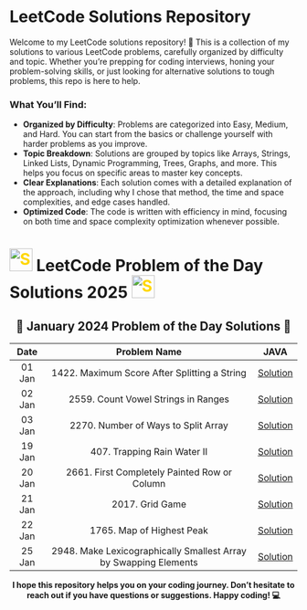 # LeetCode Solutions Repository

Welcome to my LeetCode solutions repository! 🎉 This is a collection of my solutions to various LeetCode problems, carefully organized by difficulty and topic. Whether you’re prepping for coding interviews, honing your problem-solving skills, or just looking for alternative solutions to tough problems, this repo is here to help.

### What You’ll Find:
- **Organized by Difficulty**: Problems are categorized into Easy, Medium, and Hard. You can start from the basics or challenge yourself with harder problems as you improve.
- **Topic Breakdown**: Solutions are grouped by topics like Arrays, Strings, Linked Lists, Dynamic Programming, Trees, Graphs, and more. This helps you focus on specific areas to master key concepts.
- **Clear Explanations**: Each solution comes with a detailed explanation of the approach, including why I chose that method, the time and space complexities, and edge cases handled.
- **Optimized Code**: The code is written with efficiency in mind, focusing on both time and space complexity optimization whenever possible.

<h1>  <img src="https://github.com/user-attachments/assets/35f6838c-52f5-4e48-8a98-c5203f8c57e3" style="width:40px; color: #FFD700" alt="Star GIF"> LeetCode Problem of the Day Solutions 2025  <img src="https://github.com/user-attachments/assets/35f6838c-52f5-4e48-8a98-c5203f8c57e3" style="width:40px; color: #FFD700" alt="Star GIF"></h1>


<div align="center">

## 📅 **January 2024 Problem of the Day Solutions** 📅

| **Date** | **Problem Name**                                |                                                                          **JAVA**                                                                          |
|:-------:|:-----------------------------------------------:|:----------------------------------------------------------------------------------------------------------------------------------------------------------:|
| 01 Jan   | 1422. Maximum Score After Splitting a String                        |    [Solution](https://github.com/THE-S0HAM/www-leetcode-solutions-com/blob/main/Jan%202025/1422.%20Maximum%20Score%20After%20Splitting%20a%20String.md)    |
| 02 Jan   | 2559. Count Vowel Strings in Ranges                        |    [Solution](https://github.com/THE-S0HAM/www-leetcode-solutions-com/blob/main/Jan%202025/2559.%20Count%20Vowel%20Strings%20in%20Ranges.md)    |
| 03 Jan   | 2270. Number of Ways to Split Array                        |    [Solution](https://github.com/THE-S0HAM/www-leetcode-solutions-com/blob/main/Jan%202025/2270.%20Number%20of%20Ways%20to%20Split%20Array.md)    |
| 19 Jan   | 407. Trapping Rain Water II                          |    [Solution](https://github.com/THE-S0HAM/www-leetcode-solutions-com/blob/main/Jan%202025/407.%20Trapping%20Rain%20Water%20II.md)      |
| 20 Jan    | 2661. First Completely Painted Row or Column                        |    [Solution](https://github.com/THE-S0HAM/www-leetcode-solutions-com/blob/main/Jan%202025/2661.%20First%20Completely%20Painted%20Row%20or%20Column.md)    |
| 21 Jan   | 2017. Grid Game                           |    [Solution](https://github.com/THE-S0HAM/www-leetcode-solutions-com/blob/main/Jan%202025/2017.%20Grid%20Game.md)        |
| 22 Jan   | 1765. Map of Highest Peak                           |    [Solution](https://github.com/THE-S0HAM/www-leetcode-solutions-com/blob/main/Jan%202025/1765.%20Map%20of%20Highest%20Peak.md)        |
| 25 Jan   | 2948. Make Lexicographically Smallest Array by Swapping Elements                           |    [Solution]( https://github.com/THE-S0HAM/www-leetcode-solutions-com/blob/main/Jan%202025/2948.%20Make%20Lexicographically%20Smallest%20Array%20by%20Swapping%20Elements.md)        |


**I hope this repository helps you on your coding journey. Don’t hesitate to reach out if you have questions or suggestions. Happy coding! 💻**
